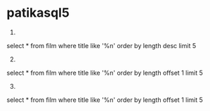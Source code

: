# patikasql5
1.
select * from film
where title like '%n'
order by length desc
limit 5

2.
select * from film
where title like '%n'
order by length
offset 1
limit 5

3.
select * from film
where title like '%n'
order by length
offset 1
limit 5
